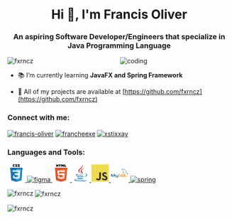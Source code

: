 <h1 align="center">Hi 👋, I'm Francis Oliver</h1>
<h3 align="center">An aspiring Software Developer/Engineers that specialize in Java Programming Language</h3>

<img align="right" alt="coding" width="250" src="https://media.tenor.com/IvyuPtEfzhoAAAAC/matrix.gif">

<p align="left"> <img src="https://komarev.com/ghpvc/?username=fxrncz&label=Profile%20views&color=0e75b6&style=flat" alt="fxrncz" /> </p>

- 📚 I’m currently learning **JavaFX and Spring Framework**

- 📁 All of my projects are available at [https://github.com/fxrncz](https://github.com/fxrncz)

<h3 align="left">Connect with me:</h3>
<p align="left">
<a href="https://linkedin.com/in/francis-oliver" target="blank"><img align="center" src="https://raw.githubusercontent.com/rahuldkjain/github-profile-readme-generator/master/src/images/icons/Social/linked-in-alt.svg" alt="francis-oliver" height="30" width="40" /></a>
<a href="https://fb.com/francheexe" target="blank"><img align="center" src="https://raw.githubusercontent.com/rahuldkjain/github-profile-readme-generator/master/src/images/icons/Social/facebook.svg" alt="francheexe" height="30" width="40" /></a>
<a href="https://dribbble.com/xstixxay" target="blank"><img align="center" src="https://raw.githubusercontent.com/rahuldkjain/github-profile-readme-generator/master/src/images/icons/Social/dribbble.svg" alt="xstixxay" height="30" width="40" /></a>
</p>

<h3 align="left">Languages and Tools:</h3>
<p align="left"> <a href="https://www.w3schools.com/css/" target="_blank" rel="noreferrer"> <img src="https://raw.githubusercontent.com/devicons/devicon/master/icons/css3/css3-original-wordmark.svg" alt="css3" width="40" height="40"/> </a> <a href="https://www.figma.com/" target="_blank" rel="noreferrer"> <img src="https://www.vectorlogo.zone/logos/figma/figma-icon.svg" alt="figma" width="40" height="40"/> </a> <a href="https://www.w3.org/html/" target="_blank" rel="noreferrer"> <img src="https://raw.githubusercontent.com/devicons/devicon/master/icons/html5/html5-original-wordmark.svg" alt="html5" width="40" height="40"/> </a> <a href="https://www.java.com" target="_blank" rel="noreferrer"> <img src="https://raw.githubusercontent.com/devicons/devicon/master/icons/java/java-original.svg" alt="java" width="40" height="40"/> </a> <a href="https://developer.mozilla.org/en-US/docs/Web/JavaScript" target="_blank" rel="noreferrer"> <img src="https://raw.githubusercontent.com/devicons/devicon/master/icons/javascript/javascript-original.svg" alt="javascript" width="40" height="40"/> </a> <a href="https://www.mysql.com/" target="_blank" rel="noreferrer"> <img src="https://raw.githubusercontent.com/devicons/devicon/master/icons/mysql/mysql-original-wordmark.svg" alt="mysql" width="40" height="40"/> </a> <a href="https://spring.io/" target="_blank" rel="noreferrer"> <img src="https://www.vectorlogo.zone/logos/springio/springio-icon.svg" alt="spring" width="40" height="40"/> </a> </p>

<p><img align="left" src="https://github-readme-stats.vercel.app/api/top-langs?username=fxrncz&show_icons=true&locale=en&layout=compact" alt="fxrncz" /></p>

<p>&nbsp;<img align="center" src="https://github-readme-stats.vercel.app/api?username=fxrncz&show_icons=true&locale=en" alt="fxrncz" /></p>

<p><img align="center" src="https://github-readme-streak-stats.herokuapp.com/?user=fxrncz&" alt="fxrncz" /></p>
